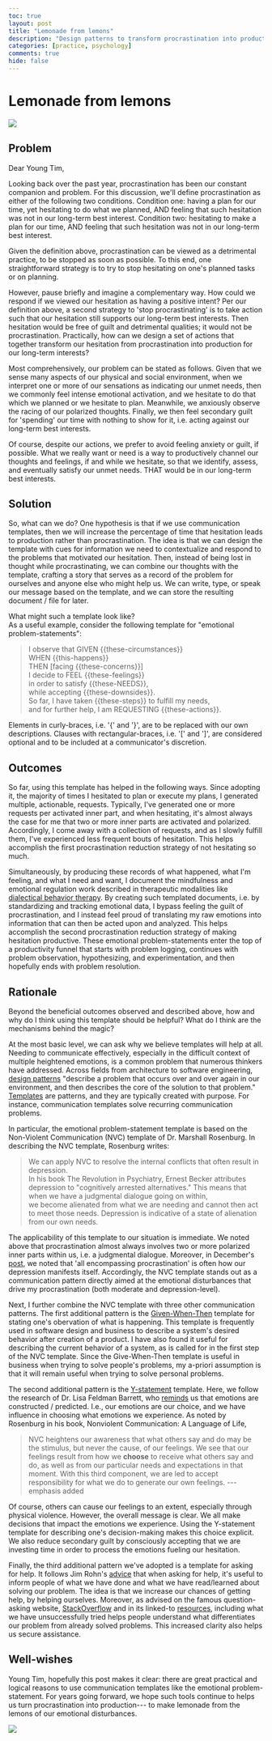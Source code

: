 ```yaml
---
toc: true
layout: post
title: "Lemonade from lemons"
description: "Design patterns to transform procrastination into production."
categories: [practice, psychology]
comments: true
hide: false
---
```



# Lemonade from lemons

<img src="{{ site.baseurl }}/images/2022-02-28_lemons.png">


## Problem

Dear Young Tim,

Looking back over the past year,
procrastination has been our constant companion and problem.
For this discussion,
we'll define procrastination
as either of the following two conditions.
Condition one:
having a plan for our time,
yet hesitating to do what we planned,
AND feeling that such hesitation
was not in our long-term best interest.
Condition two:
hesitating to make a plan for our time,
AND feeling that such hesitation
was not in our long-term best interest.

Given the definition above,
procrastination can be viewed as a detrimental practice,
to be stopped as soon as possible.
To this end, one straightforward strategy is to
try to stop hesitating on one's planned tasks or on planning.

However, pause briefly and imagine a complementary way.
How could we respond if we viewed our hesitation
as having a positive intent?
Per our definition above,
a second strategy to 'stop procrastinating'
is to take action such that
our hesitation still supports our long-term best interests.
Then hesitation would be free of guilt and detrimental qualities;
it would not be procrastination.
Practically, how can we design a set of actions that together
transform our hesitation from procrastination into production
for our long-term interests?

Most comprehensively, our problem can be stated as follows.
Given that we sense many aspects
of our physical and social environment,
when we interpret one or more of our sensations
as indicating our unmet needs,
then we commonly feel intense emotional activation,
and we hesitate to do that which we planned
or we hesitate to plan.
Meanwhile, we anxiously observe the racing of our polarized thoughts.
Finally, we then feel secondary guilt
for 'spending' our time with nothing to show for it,
i.e. acting against our long-term best interests.

Of course, despite our actions,
we prefer to avoid feeling anxiety or guilt,
if possible.
What we really want or need is
a way to productively channel our thoughts and feelings,
if and while we hesitate,
so that we identify, assess, and eventually satisfy
our unmet needs.
THAT would be in our long-term best interests.


## Solution

So, what can we do?
One hypothesis is that if we use communication templates,
then we will increase the percentage of time that
hesitation leads to production rather than procrastination.
The idea is that
we can design the template with cues for information
we need to contextualize and respond
to the problems that motivated our hesitation.
Then, instead of being lost in thought while procrastinating,
we can combine our thoughts with the template,
crafting a story that serves as a record of the problem
for ourselves and anyone else who might help us.
We can write, type, or speak our message based on the template,
and we can store the resulting document / file for later.


What might such a template look like?  
As a useful example,
consider the following template for "emotional problem-statements":

> I observe that GIVEN \{\{these-circumstances\}\}  
> WHEN \{\{this-happens\}\}  
> THEN [facing \{\{these-concerns\}\}]  
> I decide to FEEL \{\{these-feelings\}\}  
> in order to satisfy \{\{these-NEEDS\}\},  
> while accepting \{\{these-downsides\}\}.  
> So far, I have taken \{\{these-steps\}\} to fulfill my needs,  
> and for further help, I am REQUESTING \{\{these-actions\}\}.


Elements in curly-braces, i.e. '{' and '}',
are to be replaced with our own descriptions.
Clauses with rectangular-braces, i.e. '[' and ']',
are considered optional and to be included at a
communicator's discretion.


## Outcomes

So far, using this template has helped in the following ways.
Since adopting it,
the majority of times I hesitated to plan or execute my plans,
I generated multiple, actionable, requests.
Typically, I've generated one or more requests per
activated inner part,
and when hesitating,
it's almost always the case for me
that two or more inner parts are activated and polarized.
Accordingly, I come away with a collection of requests,
and as I slowly fulfill them,
I've experienced less frequent bouts of hesitation.
This helps accomplish the first
procrastination reduction strategy of not hesitating so much.


Simultaneously, by producing these records of
what happened, what I'm feeling, and what I need and want,
I document the mindfulness and emotional regulation work
described in therapeutic modalities like
[dialectical behavior therapy](https://dbtselfhelp.com/dbt-skills-list/emotion-regulation/).
By creating such templated documents,
i.e. by standardizing and tracking emotional data,
I bypass feeling the guilt of procrastination,
and I instead feel proud of translating my raw emotions into
information that can then be acted upon and analyzed.
This helps accomplish the second
procrastination reduction strategy of
making hesitation productive.
These emotional problem-statements enter the top of a
productivity funnel that starts with problem logging,
continues with problem observation, hypothesizing,
and experimentation,
and then hopefully ends with problem resolution.


## Rationale


Beyond the beneficial outcomes observed and described above,
how and why do I think using this template should be helpful?
What do I think are the mechanisms behind the magic?

At the most basic level,
we can ask why we believe templates will help at all.
Needing to communicate effectively,
especially in the difficult context of multiple heightened emotions,
is a common problem that numerous thinkers have addressed.
Across fields from architecture to software engineering,
[design patterns](https://en.wikipedia.org/wiki/Design_pattern)
"describe a problem that occurs over and over again in our environment,
and then describes the core of the solution to that problem."
[Templates](https://www.merriam-webster.com/dictionary/template) are patterns,
and they are typically created with purpose.
For instance, communication templates solve recurring communication problems.

In particular,
the emotional problem-statement template is based on
the Non-Violent Communication (NVC) template of Dr. Marshall Rosenburg.
In describing the NVC template, Rosenburg writes:

> We can apply NVC
> to resolve the internal conflicts that often result in depression.  
> In his book The Revolution in Psychiatry,
> Ernest Becker attributes depression to "cognitively arrested alternatives."
> This means that when we have a judgmental dialogue going on within,  
> we become alienated from what we are needing
> and cannot then act to meet those needs.
> Depression is indicative of a state of alienation from our own needs.

The applicability of this template to our situation is immediate.
We noted above that procrastination almost always involves two or
more polarized inner parts within us, i.e. a judgmental dialogue.
Moreover, in December's [post](https://timothyb0912.github.io/blog/philosophy/psychology/practice/2021/12/25/Personal-data-science.html),
we noted that 'all encompassing procrastination'
is often how our depression manifests itself.
Accordingly, the NVC template stands out as a communication pattern
directly aimed at the emotional disturbances that
drive my procrastination (both moderate and depression-level).

Next, I further combine the NVC template with three other
communication patterns.
The first additional pattern is the [Given-When-Then](https://martinfowler.com/bliki/GivenWhenThen.html)
template for stating one's obervation of what is happening.
This template is frequently used in software design
and business to describe a system's desired behavior
after creation of a product.
I have also found it useful for describing the
current behavior of a system,
as is called for in the first step of the NVC template.
Since the Give-When-Then template  is useful in business
when trying to solve people's problems,
my a-priori assumption is that it will remain useful
when trying to solve personal problems.

The second additional pattern is the
[Y-statement](https://timothyb0912.github.io/templates/Y-STATEMENT-DECISIONS_TEMPLATE.html)
template.
Here, we follow the research of Dr. Lisa Feldman Barrett,
who [reminds](https://youtu.be/0gks6ceq4eQ?t=522) us
that emotions are constructed / predicted.
I.e., our emotions are our choice,
and we have influence in choosing what emotions we experience.
As noted by Rosenburg in his book, Nonviolent Communication: A Language of Life,

> NVC heightens our awareness
> that what others say and do may be the stimulus,
> but never the cause, of our feelings.
> We see that our feelings result
> from how we **choose** to receive what others say and do,
> as well as from our particular needs and expectations in that moment.
> With this third component,
> we are led to accept responsibility
> for what we do to generate our own feelings.
> ---emphasis added

Of course, others can cause our feelings to an extent,
especially through physical violence.
However, the overall message is clear.
We all make decisions that impact the emotions we experience.
Using the Y-statement template for describing one's decision-making
makes this choice explicit.
We also reduce secondary guilt by consciously accepting
that we are investing time
in order to process the emotions fueling our hesitation.

Finally, the third additional pattern we've adopted is
a template for asking for help.
It follows Jim Rohn's [advice](https://www.youtube.com/watch?v=LdQGAnl2jc8)
that when asking for help,
it's useful to inform people of
what we have done and what we have read/learned
about solving our problem.
The idea is that we increase our chances of getting help,
by helping ourselves.
Moreover, as advised on the famous question-asking website,
[StackOverflow](https://stackoverflow.com/help/how-to-ask)
and in its linked-to
[resources](https://codeblog.jonskeet.uk/2010/08/29/writing-the-perfect-question/),
including what we have unsuccessfully tried
helps people understand what differentiates our problem
from already solved problems.
This increased clarity also helps us secure assistance.


## Well-wishes

Young Tim, hopefully this post makes it clear:
there are great practical and logical reasons
to use communication templates like the
emotional problem-statement.
For years going forward,
we hope such tools continue to helps us
turn procrastination into production---
to make lemonade from the lemons of our emotional disturbances.

<img src="{{ site.baseurl }}/images/2022-02-28_lemonade.png">
